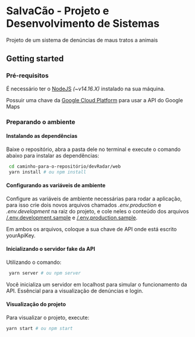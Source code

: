 # SalvaCão - Projeto e Desenvolvimento de Sistemas

Projeto de um sistema de denúncias de maus tratos a animais

## Getting started

### Pré-requisitos

É necessário ter o [NodeJS](https://nodejs.org/en/) _(~v14.16.X)_ instalado na sua máquina.

Possuir uma chave da [Google Cloud Platform](https://console.cloud.google.com/home) para usar a API do Google Maps

### Preparando o ambiente

#### Instalando as dependências

Baixe o repositório, abra a pasta dele no terminal e execute o comando abaixo para instalar as dependências:

``` bash
 cd caminho-para-o-repositório/devRadar/web
 yarn install # ou npm install
``` 

#### Configurando as variáveis de ambiente

Configure as variáveis de ambiente necessárias para rodar a aplicação, para isso crie dois novos arquivos chamados _.env.production_ e _.env.development_ na raiz do projeto, e cole neles o conteúdo dos arquivos [/.env.development.sample](https://github.com/lauanS/salvaCao/blob/main/.env.development.sample) e [/.env.production.sample](https://github.com/lauanS/salvaCao/blob/main/.env.production.sample).

Em ambos os arquivos, coloque a sua chave de API onde está escrito yourApiKey. 

#### Inicializando o servidor fake da API 

Utilizando o comando:

``` bash
 yarn server # ou npm server
``` 
Você inicializa um servidor em localhost para simular o funcionamento da API. Essêncial para a visualização de denúncias e login.

#### Visualização do projeto

Para visualizar o projeto, execute:

``` bash
yarn start # ou npm start
``` 

